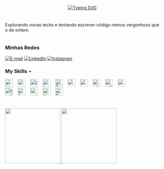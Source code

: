 <div align="center">
<a href="https://git.io/typing-svg"><img src="https://readme-typing-svg.demolab.com?font=Fira+Code&weight=600&size=26&duration=3000&pause=1500&color=1F8AF7&width=435&lines=My+Personal+Account!" alt="Typing SVG" /></a>
</div>

#

<p align="center">

Explorando novas techs e tentando escrever código menos vergonhoso que o de ontem.

  #

<h3 align="left">Minhas Redes</h3>

[![E-mail](https://img.shields.io/badge/-Email-000?style=for-the-badge&logo=microsoft-outlook&logoColor=FF00F6&color:FFF)](mailto:gustavomatiasdiniz@gmail.com)
[![LinkedIn](https://img.shields.io/badge/-LinkedIn-000?style=for-the-badge&logo=linkedin&logoColor=FF00F6&color:FFF)](https://www.linkedin.com/in/gustavo-diniz-b459a7245/)
[![Instagram](https://img.shields.io/badge/-Instagram-000?style=for-the-badge&logo=instagram&logoColor=FF00F6&color:FFF)](https://www.instagram.com/guh.dinizz/)


<h3 align="left">My Skills ~</h3>

<div align="left">
  <img src="https://cdn.jsdelivr.net/gh/devicons/devicon/icons/html5/html5-original.svg" height="25" alt="html5 logo" />
  <img width="8" />
  <img src="https://cdn.jsdelivr.net/gh/devicons/devicon/icons/css3/css3-original.svg" height="25" alt="css3 logo" />
  <img width="8" />
  <img src="https://cdn.jsdelivr.net/gh/devicons/devicon/icons/javascript/javascript-plain.svg" height="25"
    alt="javascript logo" /> <img width="8" />
  <img src="https://cdn.jsdelivr.net/gh/devicons/devicon/icons/bootstrap/bootstrap-original.svg" height="25"
    alt="bootstrap logo" /> <img width="8" />
  <img src="https://cdn.jsdelivr.net/gh/devicons/devicon/icons/tailwindcss/tailwindcss-original.svg" height="25" alt="Tailwind CSS logo" />
  <img width="8" />
  <img src="https://cdn.jsdelivr.net/gh/devicons/devicon/icons/csharp/csharp-original.svg" height="25" alt="csharp logo" />
  <img width="8" />




  <img src="https://cdn.jsdelivr.net/gh/devicons/devicon/icons/postman/postman-original.svg" height="25" alt="postman logo" />
  <img width="8" />
  <img src="https://cdn.jsdelivr.net/gh/devicons/devicon/icons/github/github-original.svg" height="25" alt="github logo" />
  <img width="8" />
  <img src="https://cdn.jsdelivr.net/gh/devicons/devicon/icons/gitlab/gitlab-original.svg" height="25" alt="gitlab logo" />
  <img width="8" />
  <img src="https://cdn.jsdelivr.net/gh/devicons/devicon/icons/vscode/vscode-original.svg" height="25" alt="vscode logo" />
  <img width="8" />
  <br>
  <img src="https://cdn.jsdelivr.net/gh/devicons/devicon/icons/trello/trello-original.svg" height="25" alt="trello logo" />
  <img width="8" />
  <img src="https://cdn.jsdelivr.net/gh/devicons/devicon/icons/figma/figma-original.svg" height="25" alt="figma logo" />
  <img width="8" />
  <img src="https://cdn.jsdelivr.net/gh/devicons/devicon/icons/python/python-original.svg" height="25" alt="python logo" />
  <img width="8" />
  <img src="https://cdn.jsdelivr.net/gh/devicons/devicon/icons/vuejs/vuejs-original.svg" height="25" alt="Vue.js logo" />
  <img width="8" />
  <img src="https://cdn.jsdelivr.net/gh/devicons/devicon/icons/nodejs/nodejs-original.svg" height="25" alt="Node.js logo" />
  <img width="8" />
</div>

#

<a href="https://https://github.com/GustavoM4tias" title="Gustavo Diniz">
  <img height="180em" src="https://github-readme-stats.vercel.app/api?username=GustavoM4tias&theme=rose&show_icons=true" />
</a>

<a href="https://https://github.com/GustavoM4tias" title="Linguagens mais usadas">
  <img height="180em" src="https://github-readme-stats.vercel.app/api/top-langs/?username=GustavoM4tias&theme=github_dark&layout=compact" />
</a>
